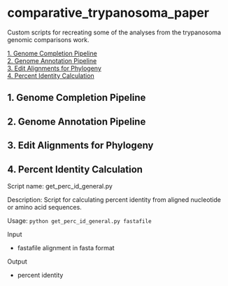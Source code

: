 # comparative_trypanosoma_paper
Custom scripts for recreating some of the analyses from the trypanosoma genomic comparisons work.

[1. Genome Completion Pipeline](#1.-genome-completion-pipeline)  
[2. Genome Annotation Pipeline](#2.-genome-annotation-pipeline)  
[3. Edit Alignments for Phylogeny](#3.-edit-alignments-for-phylogeny)  
[4. Percent Identity Calculation](#4.-percent-identity-calculation)  

## 1. Genome Completion Pipeline ##
## 2. Genome Annotation Pipeline ##
## 3. Edit Alignments for Phylogeny ##

## 4. Percent Identity Calculation

Script name: get_perc_id_general.py

Description: Script for calculating percent identity from aligned nucleotide or amino acid sequences.

Usage: `python get_perc_id_general.py fastafile`

Input  
- fastafile alignment in fasta format

Output  
- percent identity


